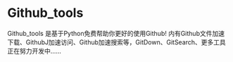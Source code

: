 # Github_tools
Github_tools 是基于Python免费帮助你更好的使用Github!  内有Github文件加速下载、GithubJ加速访问、Github加速搜索等，GitDown、GitSearch、更多工具正在努力开发中……
